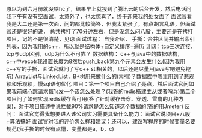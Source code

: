 
原以为到六月份就没啥hc了，结果早上就投到了腾讯云的后台开发，然后电话问我下午有没有空面试，太意外了，也太惊喜了，终于迎来我的处女面了
面试官看我是大二还是第一次面，问的都比较简答，但我太紧张了，有点胡言乱语，但面试官还是很好的说， 总共拷打了70分钟左右，但是没怎么问八股，主要还是在拷打项目，记的不是很清楚，见谅
面试过程：
自我介绍，
手撕：合并区间并输出索引列表，因为我用的c++，所以就是结构体+自定义排序+遍历
计网：tcp三次连接，tcp与udp区别，udp为什么不可靠？
数据结构：
c++与java中的数据结构，c++中vecotr我设置长度为8然后push_back第九个元素会发生什么(因为我用c++写的手撕，面试官就问了写c++ stl相关的，以后还是尽量用java写吧避免挖坑)
ArrayList与LinkedList，B+树用来做什么的(索引)？数据库中哪里用到了悲观锁和乐观锁，慢sql语句优化
项目：第一个项目自己介绍了亮点，然后面试官问如果我前端心跳请求每1s发一个该怎么处理？(我答的redis搭建主从或者哨兵)第二个项目问了如何实现redis缓存高可用(答了针对缓存击穿、穿透、雪崩的几种方案)，对于项目描述中说拦截90%请求是怎么知道这个数据的(答的用Jmeter)
反问：
面试官觉得我想要进入该公司实习需要具备什么能力：面试官说项目+八股+算法搞好
面试官对我的评价怎么样和建议：还可以，建议写程序的时候变量名要规范(我手撕的时候有点懵，变量都是a，b，c)

